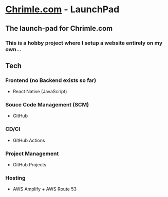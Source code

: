 # [Chrimle.com](https://chrimle.com/) - LaunchPad
## The launch-pad for Chrimle.com

### This is a hobby project where I setup a website entirely on my own...

## Tech
### Frontend (no Backend exists so far)
- React Native (JavaScript)
### Souce Code Management (SCM)
- GitHub
### CD/CI
- GitHub Actions
### Project Management
- GitHub Projects
### Hosting
- AWS Amplify + AWS Route 53
